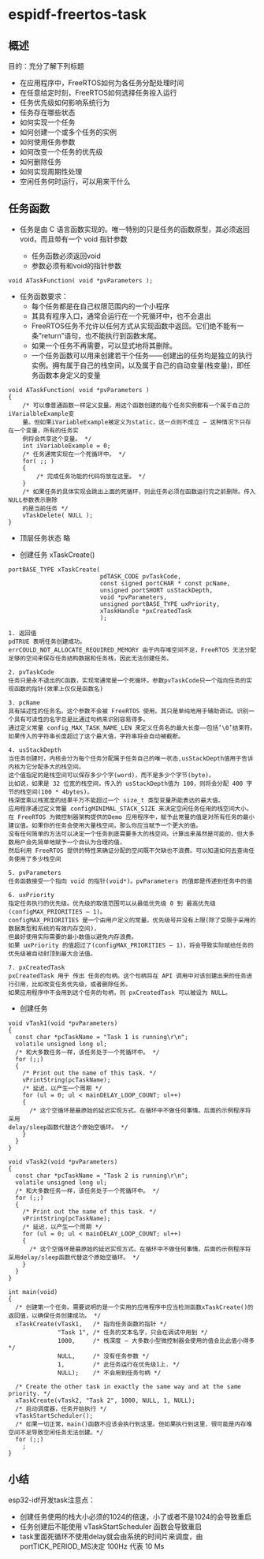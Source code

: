 # espidf-freertos-task

## 概述

目的：充分了解下列标题  

- 在应用程序中，FreeRTOS如何为各任务分配处理时间
- 在任意给定时刻，FreeRTOS如何选择任务投入运行
- 任务优先级如何影响系统行为
- 任务存在哪些状态
- 如何实现一个任务
- 如何创建一个或多个任务的实例
- 如何使用任务参数
- 如何改变一个任务的优先级
- 如何删除任务
- 如何实现周期性处理
- 空闲任务何时运行，可以用来干什么

## 任务函数

- 任务是由 C 语言函数实现的。唯一特别的只是任务的函数原型，其必须返回 void，而且带有一个 void 指针参数  

  - 任务函数必须返回void  
  - 参数必须有和void的指针参数  

```code
void ATaskFunction( void *pvParameters );
```

- 任务函数要求：
  - 每个任务都是在自己权限范围内的一个小程序
  - 其具有程序入口，通常会运行在一个死循环中，也不会退出
  - FreeRTOS任务不允许以任何方式从实现函数中返回。它们绝不能有一条”return”语句，也不能执行到函数末尾。
  - 如果一个任务不再需要，可以显式地将其删除。
  - 一个任务函数可以用来创建若干个任务——创建出的任务均是独立的执行实例。拥有属于自己的栈空间，以及属于自己的自动变量(栈变量)，即任务函数本身定义的变量

```code
void ATaskFunction( void *pvParameters )
{
    /* 可以像普通函数一样定义变量。用这个函数创建的每个任务实例都有一个属于自己的iVarialbleExample变
    量。但如果iVariableExample被定义为static，这一点则不成立 – 这种情况下只存在一个变量，所有的任务实
    例将会共享这个变量。 */
    int iVariableExample = 0;
    /* 任务通常实现在一个死循环中。 */
    for( ;; )
    {
        /* 完成任务功能的代码将放在这里。 */
    }
    /* 如果任务的具体实现会跳出上面的死循环，则此任务必须在函数运行完之前删除。传入NULL参数表示删除
    的是当前任务 */
    vTaskDelete( NULL );
}
```

- 顶层任务状态
略

- 创建任务
  xTaskCreate()  

```code
portBASE_TYPE xTaskCreate(
                          pdTASK_CODE pvTaskCode,
                          const signed portCHAR * const pcName,
                          unsigned portSHORT usStackDepth,
                          void *pvParameters,
                          unsigned portBASE_TYPE uxPriority,
                          xTaskHandle *pxCreatedTask
                          );

1. 返回值
pdTRUE 表明任务创建成功。
errCOULD_NOT_ALLOCATE_REQUIRED_MEMORY 由于内存堆空间不足，FreeRTOS 无法分配足够的空间来保存任务结构数据和任务栈，因此无法创建任务。

2. pvTaskCode
任务只是永不退出的C函数，实现常通常是一个死循环。参数pvTaskCode只一个指向任务的实现函数的指针(效果上仅仅是函数名)

3. pcName
具有描述性的任务名。这个参数不会被 FreeRTOS 使用。其只是单纯地用于辅助调试。识别一个具有可读性的名字总是比通过句柄来识别容易得多。
通过定义常量 config_MAX_TASK_NAME_LEN 来定义任务名的最大长度——包括’\0’结束符。
如果传入的字符串长度超过了这个最大值，字符串将会自动被截断。

4. usStackDepth
当任务创建时，内核会分为每个任务分配属于任务自己的唯一状态,usStackDepth值用于告诉内核为它分配多大的栈空间。
这个值指定的是栈空间可以保存多少个字(word)，而不是多少个字节(byte)。
比如说，如果是 32 位宽的栈空间，传入的 usStackDepth值为 100，则将会分配 400 字节的栈空间(100 * 4bytes)。
栈深度乘以栈宽度的结果千万不能超过一个 size_t 类型变量所能表达的最大值。
应用程序通过定义常量 configMINIMAL_STACK_SIZE 来决定空闲任务任用的栈空间大小。
在 FreeRTOS 为微控制器架构提供的Demo 应用程序中，赋予此常量的值是对所有任务的最小建议值。如果你的任务会使用大量栈空间，那么你应当赋予一个更大的值。
没有任何简单的方法可以决定一个任务到底需要多大的栈空间。计算出来虽然是可能的，但大多数用户会先简单地赋予一个自认为合理的值，
然后利用 FreeRTOS 提供的特性来确证分配的空间既不欠缺也不浪费。可以知道如何去查询任务使用了多少栈空间

5. pvParameters
任务函数接受一个指向 void 的指针(void*)。pvParameters 的值即是传递到任务中的值

6. uxPriority
指定任务执行的优先级。优先级的取值范围可以从最低优先级 0 到 最高优先级(configMAX_PRIORITIES – 1)。
configMAX_PRIORITIES 是一个由用户定义的常量。优先级号并没有上限(除了受限于采用的数据类型和系统的有效内存空间)，
但最好使用实际需要的最小数值以避免内存浪费。
如果 uxPriority 的值超过了(configMAX_PRIORITIES – 1)，将会导致实际赋给任务的优先级被自动封顶到最大合法值。

7. pxCreatedTask
pxCreatedTask 用于 传出 任务的句柄。这个句柄将在 API 调用中对该创建出来的任务进行引用，比如改变任务优先级，或者删除任务。
如果应用程序中不会用到这个任务的句柄，则 pxCreatedTask 可以被设为 NULL。
```

- 创建任务

```code
void vTask1(void *pvParameters)
{
  const char *pcTaskName = "Task 1 is running\r\n";
  volatile unsigned long ul;
  /* 和大多数任务一样，该任务处于一个死循环中。 */
  for (;;)
  {
    /* Print out the name of this task. */
    vPrintString(pcTaskName);
    /* 延迟，以产生一个周期 */
    for (ul = 0; ul < mainDELAY_LOOP_COUNT; ul++)
    {
      /* 这个空循环是最原始的延迟实现方式。在循环中不做任何事情。后面的示例程序将采用
delay/sleep函数代替这个原始空循环。 */
    }
  }
}

void vTask2(void *pvParameters)
{
  const char *pcTaskName = "Task 2 is running\r\n";
  volatile unsigned long ul;
  /* 和大多数任务一样，该任务处于一个死循环中。 */
  for (;;)
  {
    /* Print out the name of this task. */
    vPrintString(pcTaskName);
    /* 延迟，以产生一个周期 */
    for (ul = 0; ul < mainDELAY_LOOP_COUNT; ul++)
    {
      /* 这个空循环是最原始的延迟实现方式。在循环中不做任何事情。后面的示例程序将采用delay/sleep函数代替这个原始空循环。 */
    }
  }
}

int main(void)
{
  /* 创建第一个任务。需要说明的是一个实用的应用程序中应当检测函数xTaskCreate()的返回值，以确保任务创建成功。 */
  xTaskCreate(vTask1,   /* 指向任务函数的指针 */
              "Task 1", /* 任务的文本名字，只会在调试中用到 */
              1000,     /* 栈深度 – 大多数小型微控制器会使用的值会比此值小得多 */
              NULL,     /* 没有任务参数 */
              1,        /* 此任务运行在优先级1上. */
              NULL);    /* 不会用到任务句柄 */

  /* Create the other task in exactly the same way and at the same priority. */
  xTaskCreate(vTask2, "Task 2", 1000, NULL, 1, NULL);
  /* 启动调度器，任务开始执行 */
  vTaskStartScheduler();
  /* 如果一切正常，main()函数不应该会执行到这里。但如果执行到这里，很可能是内存堆空间不足导致空闲任务无法创建。*/
  for (;;)
    ;
}
```

## 小结

esp32-idf开发task注意点：

- 创建任务使用的栈大小必须的1024的倍速，小了或者不是1024的会导致重启
- 任务创建后不能使用 vTaskStartScheduler 函数会导致重启  
- task里面死循环不使用delay就会由系统的时间片来调度，由portTICK_PERIOD_MS决定 100Hz 代表 10 Ms
